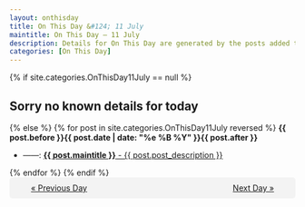 ```yaml
---
layout: onthisday
title: On This Day &#124; 11 July
maintitle: On This Day — 11 July
description: Details for On This Day are generated by the posts added to the website so the content is subject to changes/updates over time.
categories: [On This Day]
---
```


{% if site.categories.OnThisDay11July == null %}
<h2>Sorry no known details for today</h2>
{% else %}
{% for post in site.categories.OnThisDay11July reversed %}
<strong>{{ post.before }}{{ post.date | date: "%e %B %Y" }}{{ post.after }}</strong>
<ul>
<li> ——: <a class="{{ post.class }}" href="{{ post.url }}"><strong>{{ post.maintitle }}</strong> - {{ post.post_description }}</a></li>
</ul>
{% endfor %}
{% endif %}
<br />
<div style="background-color: #f3f3f3; padding: 10px; border-radius: 5px; text-align: center; display: flex; justify-content: space-evenly;">
<a href="/onthisday/07/07-10">« Previous Day</a>
<span style="visibility:hidden;">[ Visit Leap Year February 29 ]</span>
<a href="/onthisday/07/07-12">Next Day »</a>
</div>
